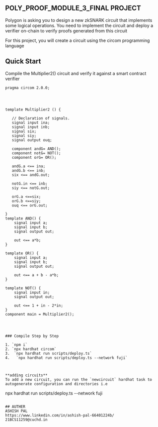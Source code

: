 ## POLY_PROOF_MODULE_3_FINAL PROJECT


Polygon is asking you to design a new zkSNARK circuit that implements some logical operations. You need to implement the circuit and deploy a verifier on-chain to verify proofs generated from this circuit

For this project, you will create a circuit using the circom programming language

## Quick Start
Compile the Multiplier2() circuit and verify it against a smart contract verifier

```
pragma circom 2.0.0;




template Multiplier2 () {  

   // Declaration of signals.  
   signal input ina;  
   signal input inb; 
   signal six;
   signal siy; 
   signal output ouq;  

   component andG= AND();
   component notG= NOT();
   component orG= OR();

   andG.a <== ina;
   andG.b <== inb;
   six <== andG.out;

   notG.in <== inb;
   siy <== notG.out;

   orG.a <==six;
   orG.b <==siy;
   ouq <== orG.out;

}
template AND() {
    signal input a;
    signal input b;
    signal output out;

    out <== a*b;
}

template OR() {
    signal input a;
    signal input b;
    signal output out;

    out <== a + b - a*b;
}

template NOT() {
    signal input in;
    signal output out;

    out <== 1 + in - 2*in;
}
component main = Multiplier2();




### Compile Step by Step 

1. `npm i` 
2. `npx hardhat circom`
3.  `npx hardhat run scripts/deploy.ts`
4.   `npx hardhat run scripts/deploy.ts --network fuji`



**adding circuits**   
To add a new circuit, you can run the `newcircuit` hardhat task to autogenerate configuration and directories i.e  
```
npx hardhat run scripts/deploy.ts --network fuji
```

## AUTHER
ASHISH PAL
https://www.linkedin.com/in/ashish-pal-66401224b/
21BCS11259@cuchd.in
